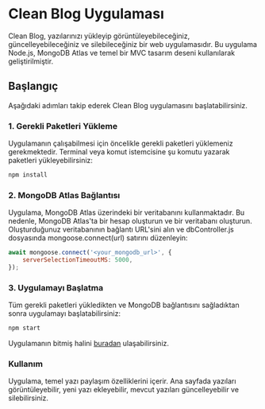 # Clean Blog Uygulaması

Clean Blog, yazılarınızı yükleyip görüntüleyebileceğiniz, güncelleyebileceğiniz ve silebileceğiniz bir web uygulamasıdır. Bu uygulama Node.js, MongoDB Atlas ve temel bir MVC tasarım deseni kullanılarak geliştirilmiştir.

## Başlangıç

Aşağıdaki adımları takip ederek Clean Blog uygulamasını başlatabilirsiniz.

### 1. Gerekli Paketleri Yükleme

Uygulamanın çalışabilmesi için öncelikle gerekli paketleri yüklemeniz gerekmektedir. Terminal veya komut istemcisine şu komutu yazarak paketleri yükleyebilirsiniz:

```bash
npm install
```
### 2. MongoDB Atlas Bağlantısı
Uygulama, MongoDB Atlas üzerindeki bir veritabanını kullanmaktadır. Bu nedenle, MongoDB Atlas'ta bir hesap oluşturun ve bir veritabanı oluşturun. Oluşturduğunuz veritabanının bağlantı URL'sini alın ve dbController.js dosyasında mongoose.connect(url) satırını düzenleyin:
```javascript
await mongoose.connect('<your_mongodb_url>', {
    serverSelectionTimeoutMS: 5000,
});
```
### 3. Uygulamayı Başlatma
Tüm gerekli paketleri yükledikten ve MongoDB bağlantısını sağladıktan sonra uygulamayı başlatabilirsiniz:
```bash
npm start
```

Uygulamanın bitmiş halini [buradan](https://clean-blog-app-pxeg.onrender.com) ulaşabilirsiniz.

### Kullanım
Uygulama, temel yazı paylaşım özelliklerini içerir. Ana sayfada yazıları görüntüleyebilir, yeni yazı ekleyebilir, mevcut yazıları güncelleyebilir ve silebilirsiniz.
